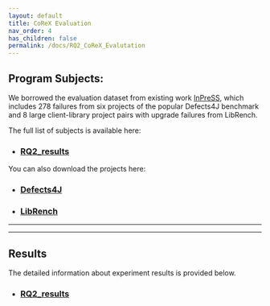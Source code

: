```yaml
---
layout: default
title: CoReX Evaluation
nav_order: 4
has_children: false
permalink: /docs/RQ2_CoReX_Evalutation
---
```


## Program Subjects: 
We borrowed the evaluation dataset from existing work [InPreSS](https://ieeexplore.ieee.org/abstract/document/10172711), 
which includes 278 failures from six projects of the popular Defects4J benchmark and 8 large client-library project pairs with upgrade failures from LibRench.

The full list of subjects is available here:
* ### [RQ2_results](../../assets/results/RQ2-Results.xlsx)

You can also download the projects here: 
* ### [Defects4J](https://zenodo.org/record/7683853#.Y_3L1y-975g)

* ### [LibRench](https://zenodo.org/record/7683853/files/InPreSSBench.zip?download=1)

---
---
## Results
The detailed information about experiment results is provided below.
* ### [RQ2_results](../../assets/results/RQ2-Results.xlsx)
